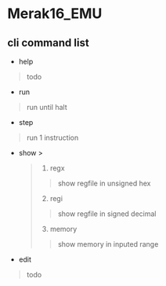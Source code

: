 # Merak16_EMU

## cli command list
* help	
>	todo
* run 	
>	run until halt
* step	
>	run 1 instruction
* show	>	
	>1. regx 
	>>show regfile in unsigned hex
	>2. regi 
	>>show regfile in signed decimal
	>3. memory
	>>show memory in inputed range
* edit	
>	todo

     

